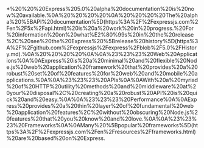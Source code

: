 *%20%20%20Express%205.0%20alpha%20documentation%20is%20now%20available.%0A%20%20%20%20%0A%20%20%20%20The%20alpha%20%5BAPI%20documentation%5D(https%3A%2F%2Fexpressjs.com%2Fen%2F5x%2Fapi.html)%20is%20a%20work%20in%20progress.%20For%20information%20on%20what%E2%80%99s%20in%20the%20release%2C%20see%20the%20Express%20%5Brelease%20history%5D(https%3A%2F%2Fgithub.com%2Fexpressjs%2Fexpress%2Fblob%2F5.0%2FHistory.md).%0A%20%20%20%20%0A%0A%23%23%23%20Web%20Applications%0A%0AExpress%20is%20a%20minimal%20and%20flexible%20Node.js%20web%20application%20framework%20that%20provides%20a%20robust%20set%20of%20features%20for%20web%20and%20mobile%20applications.%0A%0A%23%23%23%20APIs%0A%0AWith%20a%20myriad%20of%20HTTP%20utility%20methods%20and%20middleware%20at%20your%20disposal%2C%20creating%20a%20robust%20API%20is%20quick%20and%20easy.%0A%0A%23%23%23%20Performance%0A%0AExpress%20provides%20a%20thin%20layer%20of%20fundamental%20web%20application%20features%2C%20without%20obscuring%20Node.js%20features%20that%20you%20know%20and%20love.%0A%0A%23%23%23%20Frameworks%0A%0AMany%20%5Bpopular%20frameworks%5D(https%3A%2F%2Fexpressjs.com%2Fen%2Fresources%2Fframeworks.html)%20are%20based%20on%20Express.